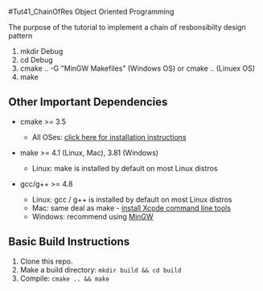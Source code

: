 #Tut41_ChainOfRes
Object Oriented Programming 

The purpose of the tutorial to implement a chain of resbonsibilty design pattern
1. mkdir Debug
2. cd Debug
3. cmake .. -G "MinGW Makefiles" (Windows OS)
   or cmake ..  (Linuex OS)
4. make


## Other Important Dependencies
* cmake >= 3.5

  * All OSes: [click here for installation instructions](https://cmake.org/install/)
* make >= 4.1 (Linux, Mac), 3.81 (Windows)
  * Linux: make is installed by default on most Linux distros
 
* gcc/g++ >= 4.8
  * Linux: gcc / g++ is installed by default on most Linux distros
  * Mac: same deal as make - [install Xcode command line tools](https://developer.apple.com/xcode/features/)
  * Windows: recommend using [MinGW](http://www.mingw.org/)

## Basic Build Instructions

1. Clone this repo.
2. Make a build directory: `mkdir build && cd build`
3. Compile: `cmake .. && make`

